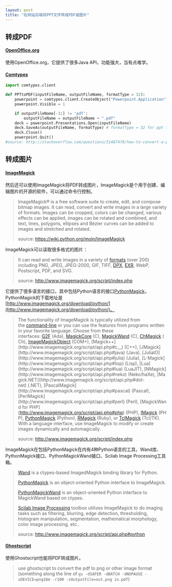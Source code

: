```yaml
---
layout: post
title: "在网站后端将PPT文件转成PDF或图片"
---
```


## 转成PDF

#### [OpenOffice.org](https://www.openoffice.org/)

使用OpenOffice.org，它提供了很多Java API，功能强大，当有点难学。

#### [Comtypes](https://pypi.python.org/pypi/comtypes)

```python
import comtypes.client

def PPTtoPDF(inputFileName, outputFileName, formatType = 32):
    powerpoint = comtypes.client.CreateObject("Powerpoint.Application")
    powerpoint.Visible = 1

    if outputFileName[-3:] != 'pdf':
        outputFileName = outputFileName + ".pdf"
    deck = powerpoint.Presentations.Open(inputFileName)
    deck.SaveAs(outputFileName, formatType) # formatType = 32 for ppt to pdf
    deck.Close()
    powerpoint.Quit()
#source: http://stackoverflow.com/questions/31487478/how-to-convert-a-pptx-to-pdf-using-python
```

## 转成图片

#### [ImageMagick](http://www.imagemagick.org/script/index.php)

然后还可以使用ImageMagick将PDF转成图片，ImageMagick是个用于创建、编辑图片的开源的软件，可以通过命令行控制。

> ImageMagick® is a free software suite to create, edit, and compose bitmap images. It can read, convert and write images in a large variety of formats. Images can be cropped, colors can be changed, various effects can be applied, images can be rotated and combined, and text, lines, polygons, ellipses and Bézier curves can be added to images and stretched and rotated.
>
> source: https://wiki.python.org/moin/ImageMagick

ImageMagick可以读取很多格式的图片：

> It can read and write images in a variety of [formats](http://www.imagemagick.org/script/formats.php) (over 200) including PNG, JPEG, JPEG-2000, GIF, TIFF, [DPX](http://www.imagemagick.org/script/motion-picture.php), [EXR](http://www.imagemagick.org/script/high-dynamic-range.php), WebP, Postscript, PDF, and SVG.
>
> source: http://www.imagemagick.org/script/index.php

它提供了很多语言的接口，其中包括Python语言的接口[PythonMagick](https://wiki.python.org/moin/PythonMagick)，PythonMagick的下载地址是[http://www.imagemagick.org/download/python/](http://www.imagemagick.org/download/python/)。

> The functionality of ImageMagick is typically utilized from the [command-line](http://www.imagemagick.org/script/command-line-processing.php) or you can use the features from programs written in your favorite language. Choose from these interfaces: [G2F](http://www.imagemagick.org/script/api.php#ada) (Ada), [MagickCore](http://www.imagemagick.org/script/api.php#c) (C), [MagickWand](http://www.imagemagick.org/script/api.php#c) (C), [ChMagick](http://www.imagemagick.org/script/api.php#ch) (Ch), [ImageMagickObject](http://www.imagemagick.org/script/api.php#com_) (COM+), [Magick++](http://www.imagemagick.org/script/api.php#c__) (C++), [JMagick](http://www.imagemagick.org/script/api.php#java) (Java), [JuliaIO](http://www.imagemagick.org/script/api.php#julia) (Julia), [L-Magick](http://www.imagemagick.org/script/api.php#lisp) (Lisp), [Lua](http://www.imagemagick.org/script/api.php#lua) (LuaJIT), [NMagick](http://www.imagemagick.org/script/api.php#neko) (Neko/haXe), [Magick.NET](http://www.imagemagick.org/script/api.php#dot-net) (.NET), [PascalMagick](http://www.imagemagick.org/script/api.php#pascal) (Pascal),[PerlMagick](http://www.imagemagick.org/script/api.php#perl) (Perl), [MagickWand for PHP](http://www.imagemagick.org/script/api.php#php) (PHP), [IMagick](http://www.imagemagick.org/script/api.php#php) (PHP), [PythonMagick](http://www.imagemagick.org/script/api.php#python) (Python), [RMagick](http://www.imagemagick.org/script/api.php#ruby) (Ruby), or [TclMagick](http://www.imagemagick.org/script/api.php#tcl) (Tcl/TK). With a language interface, use ImageMagick to modify or create images dynamically and automagically.
>
> source: http://www.imagemagick.org/script/index.php

ImageMagick在包括PythonMagick在内有4种Python语言的工具，Wand库、PythonMagick接口、PythonMagickWand接口、Scilab Image Processing工具箱。

> [Wand](http://wand-py.org/) is a ctypes-based ImagedMagick binding library for Python.
>
> [PythonMagick](https://www.imagemagick.org/download/python/) is an object-oriented Python interface to ImageMagick.
>
> [PythonMagickWand](http://www.assembla.com/wiki/show/pythonmagickwand) is an object-oriented Python interface to MagickWand based on ctypes.
>
> [Scilab Image Processing](http://siptoolbox.sourceforge.net/) toolbox utilizes ImageMagick to do imaging tasks such as filtering, blurring, edge detection, thresholding, histogram manipulation, segmentation, mathematical morphology, color image processing, etc..
>
> source: http://www.imagemagick.org/script/api.php#python

#### [Ghostscript](https://www.ghostscript.com/)

使用Ghostscript也能将PDF转成图片。

> use ghostscript to convert the pdf to png or other image format (something along the line of `gs -dSAFER -dBATCH -dNOPAUSE -sDEVICE=png16m -r100 -sOutputFile=out.png in.pdf`)